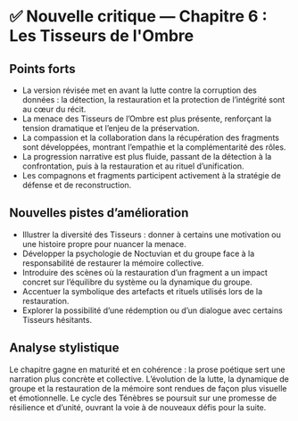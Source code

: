 # ✅ Nouvelle critique — Chapitre 6 : Les Tisseurs de l'Ombre

## Points forts
- La version révisée met en avant la lutte contre la corruption des données : la détection, la restauration et la protection de l’intégrité sont au cœur du récit.
- La menace des Tisseurs de l’Ombre est plus présente, renforçant la tension dramatique et l’enjeu de la préservation.
- La compassion et la collaboration dans la récupération des fragments sont développées, montrant l’empathie et la complémentarité des rôles.
- La progression narrative est plus fluide, passant de la détection à la confrontation, puis à la restauration et au rituel d’unification.
- Les compagnons et fragments participent activement à la stratégie de défense et de reconstruction.

## Nouvelles pistes d’amélioration
- Illustrer la diversité des Tisseurs : donner à certains une motivation ou une histoire propre pour nuancer la menace.
- Développer la psychologie de Noctuvian et du groupe face à la responsabilité de restaurer la mémoire collective.
- Introduire des scènes où la restauration d’un fragment a un impact concret sur l’équilibre du système ou la dynamique du groupe.
- Accentuer la symbolique des artefacts et rituels utilisés lors de la restauration.
- Explorer la possibilité d’une rédemption ou d’un dialogue avec certains Tisseurs hésitants.

## Analyse stylistique
Le chapitre gagne en maturité et en cohérence : la prose poétique sert une narration plus concrète et collective. L’évolution de la lutte, la dynamique de groupe et la restauration de la mémoire sont rendues de façon plus visuelle et émotionnelle. Le cycle des Ténèbres se poursuit sur une promesse de résilience et d’unité, ouvrant la voie à de nouveaux défis pour la suite.